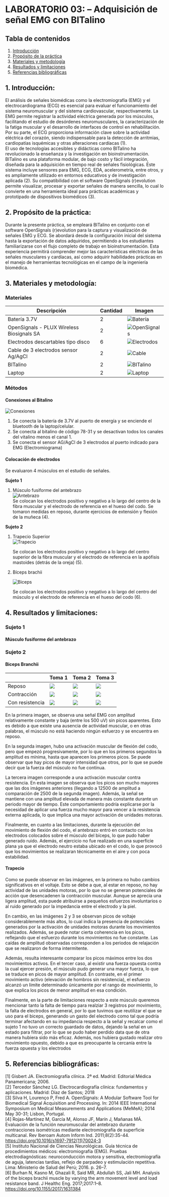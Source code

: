 # **LABORATORIO 03: – Adquisición de señal EMG con BITalino**
## **Tabla de contenidos**

1. [Introducción](#n1)
2. [Propósito de la práctica](#n2)  
3. [Materiales y metodología](#n3)  
4. [Resultados y limitaciones](#n4)  
5. [Referencias bibliográficas](#n5)
   
 ## 1. Introducción: <a name="n1"></a>
El análisis de señales biomédicas como la electromiografía (EMG) y el electrocardiograma (ECG) es esencial para evaluar el funcionamiento del sistema neuromuscular y del sistema cardiovascular, respectivamente. La EMG permite registrar la actividad eléctrica generada por los músculos, facilitando el estudio de desórdenes neuromusculares, la caracterización de la fatiga muscular y el desarrollo de interfaces de control en rehabilitación. Por su parte, el ECG proporciona información clave sobre la actividad eléctrica del corazón, siendo indispensable para la detección de arritmias, cardiopatías isquémicas y otras alteraciones cardíacas (1).  
El uso de tecnologías accesibles y didácticas como BITalino ha revolucionado la enseñanza y la investigación en bioinstrumentación. BITalino es una plataforma modular, de bajo costo y fácil integración, diseñada para la adquisición en tiempo real de señales fisiológicas. Este sistema incluye sensores para EMG, ECG, EDA, acelerometría, entre otros, y es ampliamente utilizado en entornos educativos y de investigación aplicada (2). Su compatibilidad con el software OpenSignals (r)evolution permite visualizar, procesar y exportar señales de manera sencilla, lo cual lo convierte en una herramienta ideal para prácticas académicas y prototipado de dispositivos biomédicos (3).

 ## 2. Propósito de la práctica: <a name="n2"></a>
Durante la presente práctica, se empleará BITalino en conjunto con el software OpenSignals (r)evolution para la captura y visualización de señales EMG y ECG. Se abordará desde la configuración inicial del sistema hasta la exportación de datos adquiridos, permitiendo a los estudiantes familiarizarse con el flujo completo de trabajo en bioinstrumentación. Esta experiencia permitirá comprender mejor las características eléctricas de las señales musculares y cardíacas, así como adquirir habilidades prácticas en el manejo de herramientas tecnológicas en el campo de la ingeniería biomédica.

 ## 3. Materiales y metodología: <a name="n3"></a>

 ### Materiales
 | Descripción                                   | Cantidad | Imagen                          |
|----------------------------------------------|----------|---------------------------------|
| Batería 3.7V                                  | 2        | ![Batería](Imagenes-L3/IM0.png) |
| OpenSignals - PLUX Wireless Biosignals SA    | 2        | ![OpenSignals](Imagenes-L3/IM2.png) |
| Electrodos descartables tipo disco           | 6        | ![Electrodos](Imagenes-L3/IM3.png) |
| Cable de 3 electrodos sensor Ag/AgCl         | 2        | ![Cable](Imagenes-L3/IM4.png) |
| BITalino                                     | 2        | ![BITalino](Imagenes-L3/IM5.png) |
| Laptop                                       | 2        | ![Laptop](Imagenes-L3/IM6.png) |

 ### Métodos

 #### **Conexiones al Bitalino**

![Conexiones](Imagenes-L3/IM7.png)
 
 1. Se conecta la batería de 3.7V al puerto de energía y se enciende el bluetooth de la laptop/celular.
 2. Se conecta al bitalino de código 78-31 y se desactivan todos los canales del vitalino menos el canal 1.
 3. Se conecta el sensor AG/AgCl de 3 electrodos al puerto indicado para EMG (Electromiograma)


 #### **Colocación de electrodos**
 Se evaluaron 4 músculos en el estudio de señales. 

 **Sujeto 1**
  1. Músculo fusiforme del antebrazo  
     ![Antebrazo](Imagenes-L3/IM8.png)   
     Se colocan los electrodos positivo y negativo a lo largo del centro de la fibra muscular y el electrodo de referencia en el hueso del codo. Se tomaron medidas en reposo, durante ejercicios de extensión y flexión de la muñeca (4).

 **Sujeto 2**
  1. Trapecio Superior  
     ![Trapecio](Imagenes-L3/IM9.png)  

     Se colocan los electrodos positivo y negativo a lo largo del centro superior de la fibra muscular y el electrodo de referencia en la apófisis mastoides (detrás de la oreja) (5).
     
  2.  Bíceps brachii
    
       ![Biceps](Imagenes-L3/IM10.png)  

      Se colocan los electrodos positivo y negativo a lo largo del centro del músculo y el electrodo de referencia en el hueso del codo (6). 
   

   

 


 

 ## 4. Resultados y limitaciones: <a name="n4"></a>

   ### Sujeto 1
   #### Músculo fusiforme del antebrazo


   ### Sujeto 2
   #### Biceps Branchii

   |                | Toma 1                  | Toma 2                  | Toma 3                  |
|----------------|------------------------------|------------------------------|------------------------------|
| Reposo         | ![](Imagenes_ploteadas/Biceps/REPOSO1_h5.png)        | ![](imgs/reposo2.png)        | ![](imgs/reposo3.png)        |
| Contracción    | ![](imgs/contraccion1.png)   | ![](imgs/contraccion2.png)   | ![](imgs/contraccion3.png)   |
| Con resistencia| ![](imgs/resistencia1.png)   | ![](imgs/resistencia2.png)   | ![](imgs/resistencia3.png)   |


   En la primera imagen, se observa una señal EMG con amplitud relativamente constante y baja (entre los 500 uV) sin picos aparentes. Esto es debido a que existe una ausencia de actividad muscular, o en otras palabras, el músculo no está haciendo ningún esfuerzo y se encuentra en reposo.

   En la segunda imagen, hubo una activación muscular de flexión del codo, pero que empezó progresivamente, por lo que en los primeros segundos la amplitud es mínima, hasta que aparecen los primeros picos. Se puede observar que hay picos de mayor intensidad que otros, por lo que se puede decir que la fuerza del músculo no fue continua.

   La tercera imagen corresponde a una activación muscular contra resistencia. En esta imagen se observa que los picos son mucho mayores que las dos imágenes anteriores (llegando a 12500 de amplitud a comparación de 2500 de la segunda imagen). Además, la señal se mantiene con una amplitud elevada de manera más constante durante un periodo mayor de tiempo. Este comportamiento podría explicarse por la necesidad de aplicar una fuerza mucho mayor para vencer a la resistencia externa aplicada, lo que implica una mayor activación de unidades motoras.

   Finalmente, en cuanto a las limitaciones, durante la ejecución del movimiento de flexión del codo, el antebrazo entró en contacto con los electrodos colocados sobre el músculo del bíceps, lo que pudo haber generado ruido. Además, el ejercicio no fue realizado en una superficie plana ya que el electrodo neutro estaba ubicado en el codo, lo que provocó que los movimientos se realizaran técnicamente en el aire y con poca estabilidad.


   #### Trapecio

   Como se puede observar en las imágenes, en la primera no hubo cambios significativos en el voltaje. Esto se debe a que, al estar en reposo, no hay actividad de las unidades motoras, por lo que no se generan potenciales de acción que desencadenen la contracción muscular. Aunque se aprecia una ligera amplitud, esta puede atribuirse a pequeños esfuerzos involuntarios o al ruido generado por la impedancia entre el electrodo y la piel.
   
   En cambio, en las imágenes 2 y 3 se observan picos de voltaje considerablemente más altos, lo cual indica la presencia de potenciales generados por la activación de unidades motoras durante los movimientos realizados. Además, se puede notar cierta coherencia en los picos, reflejando que el esfuerzo durante los movimientos no fue constante. Las caídas de amplitud observadas corresponden a los periodos de relajación que se realizaron de forma intermitente.
   
   Además, resulta interesante comparar los picos máximos entre los dos movimientos activos. En el tercer caso, al existir una fuerza opuesta contra la cual ejercer presión, el músculo pudo generar una mayor fuerza, lo que se traduce en picos de mayor amplitud. En contraste, en el primer movimiento activo (elevación de hombros sin resistencia), el esfuerzo alcanzó un límite determinado únicamente por el rango de movimiento, lo que explica los picos de menor amplitud en esa condición.

   Finalmente, en la parte de limitaciones respecto a este músculo queremos mencionar tanto la falta de tiempo para realziar 3 registros por movimiento, la falta de electrodos en general, por lo que tuvimos que reutilizar el que se uso para el biceps, generando un gasto del electrodo como tal que podría terminar afectando en su impedancia respecto a la señal y recalcar como el sujeto 1 no tuvo un correcto guardado de datos, dejando la señal en un estado para filtrar, por lo que se pudo haber perdido data que de otra manera hubiera sido más eficaz. Además, nos hubiera gustado realizar otro movimiento opuesto, debido a que es preocupante la cercanía entre la fuerza opuesta y los electrodos
   

 ## 5. Referencias bibliográficas: <a name="n5"></a>
 [1] Gisbert JA. Electromiografía clínica. 2ª ed. Madrid: Editorial Médica Panamericana; 2006.  
 [2] Tercedor Sánchez LG. Electrocardiografía clínica: fundamentos y aplicaciones. Madrid: Díaz de Santos; 2018  
 [3] Silva H, Lourenço P, Fred A. OpenSignals: A Modular Software Tool for Biomedical Signal Acquisition and Processing. In: 2014 IEEE International Symposium on Medical Measurements and Applications (MeMeA); 2014 May 30-31; Lisbon, Portugal.  
 [4] Rojas-Martínez M, García M, Alonso JF, Marín J, Mañanas MÁ. Evaluación de la función neuromuscular del antebrazo durante contracciones isométricas mediante electromiografía de superficie multicanal. Rev Iberoam Autom Inform Ind. 2011;8(2):35-44. https://doi.org/10.1016/s1697-7912(11)70024-3  
 [5] Instituto Nacional de Ciencias Neurológicas. Guía técnica de procedimientos médicos: electromiografía (EMG). Pruebas electrodiagnósticas: neuroconducción motora y sensitiva, electromiografía de aguja, latencias tardías, reflejo de parpadeo y estimulación repetitiva. Lima: Ministerio de Salud del Perú; 2016. p. 26–7.  
 [6] Burhan N, Kasno M, Ghazali R, Said MR, Abdullah SS, Jali MH. Analysis of the biceps brachii muscle by varying the arm movement level and load resistance band. J Healthc Eng. 2017;2017:1–8. https://doi.org/10.1155/2017/1631384

